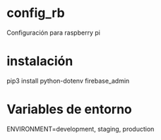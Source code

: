 # config_rb
Configuración para raspberry pi

# instalación
pip3 install python-dotenv firebase_admin

# Variables de entorno
ENVIRONMENT=development, staging, production
